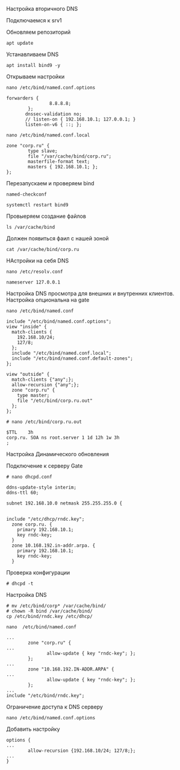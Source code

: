 Настройка вторичного DNS


Подключаемся к srv1

Обновляем репозиторий

```
apt update
```

Устанавливаем DNS

```
apt install bind9 -y
```

Открываем настройки

```
nano /etc/bind/named.conf.options
```
```
forwarders {
                8.8.8.8;
        };
       dnssec-validation no;
       // listen-on { 192.168.10.1; 127.0.0.1; }
       listen-on-v6 { ::; };
```

```
nano /etc/bind/named.conf.local
```
```
zone "corp.ru" {
        type slave;
        file "/var/cache/bind/corp.ru";
        masterfile-format text;
        masters { 192.168.10.1; };
};
```

Перезапускаем и проверяем bind

```
named-checkconf
```
```
systemctl restart bind9
```
Провыеряем создание файлов

```
ls /var/cache/bind
```
Должен появиться фаил с нашей зоной

```
cat /var/cache/bind/corp.ru
```

НАстройки на себя DNS
```
nano /etc/resolv.conf
```
```
nameserver 127.0.0.1
```

Настройка DNS просмотра для внешних и внутренних клиентов.
Настройка опциональна
на gate
```
nano /etc/bind/named.conf
```
```
include "/etc/bind/named.conf.options";
view "inside" {
  match-clients {
    192.168.10/24;
    127/8;
  };
  include "/etc/bind/named.conf.local";
  include "/etc/bind/named.conf.default-zones";
};

view "outside" {
  match-clients {"any";};
  allow-recursion {"any";};
  zone "corp.ru" {
    type master;
    file "/etc/bind/corp.ru.out"
  };
};
```
```
# nano /etc/bind/corp.ru.out
```
```
$TTL    3h
corp.ru. SOA ns root.server 1 1d 12h 1w 3h
;

```
Настройка Динамического обновления

Подключение к серверу Gate

```
# nano dhcpd.conf
```
```
ddns-update-style interim;
ddns-ttl 60;

subnet 192.168.10.0 netmask 255.255.255.0 {


include "/etc/dhcp/rndc.key";
  zone corp.ru. {
    primary 192.168.10.1;
    key rndc-key;
  }
  zone 10.168.192.in-addr.arpa. {
    primary 192.168.10.1;
    key rndc-key;
  }
```
Проверка конфигурации
```
# dhcpd -t
```

Настройка DNS
```
# mv /etc/bind/corp* /var/cache/bind/
# chown -R bind /var/cache/bind/
cp /etc/bind/rndc.key /etc/dhcp/
```
```
nano  /etc/bind/named.conf
```
```
...
        zone "corp.ru" {
...
               allow-update { key "rndc-key"; };
        };
...
        zone "10.168.192.IN-ADDR.ARPA" {
...
               allow-update { key "rndc-key"; };
        };
...
include "/etc/bind/rndc.key";
```

Ограничение доступа к DNS серверу

```
nano /etc/bind/named.conf.options
```
Добавить настройку
```
options {
...
        allow-recursion {192.168.10/24; 127/8;};
...
}

```

